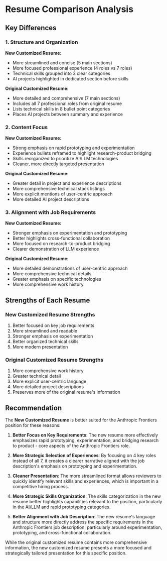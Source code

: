 # Resume Comparison Analysis

## Key Differences

### 1. Structure and Organization

**New Customized Resume:**
- More streamlined and concise (5 main sections)
- More focused professional experience (4 roles vs 7 roles)
- Technical skills grouped into 3 clear categories
- AI projects highlighted in dedicated section before skills

**Original Customized Resume:**
- More detailed and comprehensive (7 main sections)
- Includes all 7 professional roles from original resume
- Lists technical skills in 8 bullet point categories
- Places AI projects between summary and experience

### 2. Content Focus

**New Customized Resume:**
- Strong emphasis on rapid prototyping and experimentation
- Experience bullets reframed to highlight research-product bridging
- Skills reorganized to prioritize AI/LLM technologies
- Cleaner, more directly targeted presentation

**Original Customized Resume:**
- Greater detail in project and experience descriptions
- More comprehensive technical stack listings
- More explicit mentions of user-centric approach
- More detailed AI project descriptions

### 3. Alignment with Job Requirements

**New Customized Resume:**
- Stronger emphasis on experimentation and prototyping
- Better highlights cross-functional collaboration
- More focused on research-to-product bridging
- Clearer demonstration of LLM experience

**Original Customized Resume:**
- More detailed demonstrations of user-centric approach
- More comprehensive technical details
- Greater emphasis on specific technologies
- More comprehensive work history

## Strengths of Each Resume

### New Customized Resume Strengths
1. Better focused on key job requirements
2. More streamlined and readable
3. Stronger emphasis on experimentation
4. Better organized technical skills
5. More modern presentation

### Original Customized Resume Strengths
1. More comprehensive work history
2. Greater technical detail
3. More explicit user-centric language
4. More detailed project descriptions
5. Preserves more of the original resume's information

## Recommendation

The **New Customized Resume** is better suited for the Anthropic Frontiers position for these reasons:

1. **Better Focus on Key Requirements**: The new resume more effectively emphasizes rapid prototyping, experimentation, and bridging research to product - core aspects of the Anthropic Frontiers role.

2. **More Strategic Selection of Experiences**: By focusing on 4 key roles instead of all 7, it creates a clearer narrative aligned with the job description's emphasis on prototyping and experimentation.

3. **Cleaner Presentation**: The more streamlined format allows reviewers to quickly identify relevant skills and experiences, which is important in a competitive hiring process.

4. **More Strategic Skills Organization**: The skills categorization in the new resume better highlights capabilities relevant to the position, particularly in the AI/LLM and rapid prototyping categories.

5. **Better Alignment with Job Description**: The new resume's language and structure more directly address the specific requirements in the Anthropic Frontiers job description, particularly around experimentation, prototyping, and cross-functional collaboration.

While the original customized resume contains more comprehensive information, the new customized resume presents a more focused and strategically tailored presentation for this specific position.